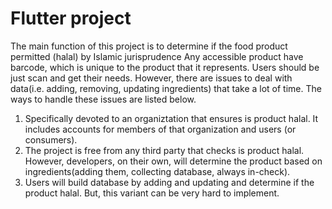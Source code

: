 # Flutter project
The main function of this project is to determine if the food product permitted (halal) by Islamic jurisprudence
Any accessible product have barcode, which is unique to the product that it represents. Users should be just scan and get their needs. However, there are issues to deal with data(i.e. adding, removing, updating ingredients) that take a lot of time. The ways to handle these issues are listed below.
1) Specifically devoted to an organiztation that ensures is product halal. It includes accounts for members of that organization and users (or consumers).
2) The project is free from any third party that checks is product halal. However, developers, on their own, will determine the product based on ingredients(adding them, collecting database, always in-check).
3) Users will build database by adding and updating and determine if the product halal. But, this variant can be very hard to implement.